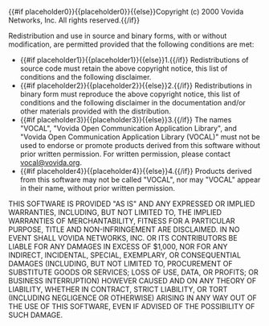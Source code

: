 {{#if placeholder0}}{{placeholder0}}{{else}}Copyright (c) 2000 Vovida Networks, Inc. All rights reserved.{{/if}}

Redistribution and use in source and binary forms, with or without modification, are permitted provided that the following conditions are met:

* {{#if placeholder1}}{{placeholder1}}{{else}}1.{{/if}} Redistributions of source code must retain the above copyright notice, this list of conditions and the following disclaimer.
* {{#if placeholder2}}{{placeholder2}}{{else}}2.{{/if}} Redistributions in binary form must reproduce the above copyright notice, this list of conditions and the following disclaimer in the documentation and/or other materials provided with the distribution.
* {{#if placeholder3}}{{placeholder3}}{{else}}3.{{/if}} The names &quot;VOCAL&quot;, &quot;Vovida Open Communication Application Library&quot;, and &quot;Vovida Open Communication Application Library (VOCAL)&quot; must not be used to endorse or promote products derived from this software without prior written permission. For written permission, please contact vocal@vovida.org.
* {{#if placeholder4}}{{placeholder4}}{{else}}4.{{/if}} Products derived from this software may not be called &quot;VOCAL&quot;, nor may &quot;VOCAL&quot; appear in their name, without prior written permission.

THIS SOFTWARE IS PROVIDED &quot;AS IS&quot; AND ANY EXPRESSED OR IMPLIED WARRANTIES, INCLUDING, BUT NOT LIMITED TO, THE IMPLIED WARRANTIES OF MERCHANTABILITY, FITNESS FOR A PARTICULAR PURPOSE, TITLE AND NON-INFRINGEMENT ARE DISCLAIMED. IN NO EVENT SHALL VOVIDA NETWORKS, INC. OR ITS CONTRIBUTORS BE LIABLE FOR ANY DAMAGES IN EXCESS OF $1,000, NOR FOR ANY INDIRECT, INCIDENTAL, SPECIAL, EXEMPLARY, OR CONSEQUENTIAL DAMAGES (INCLUDING, BUT NOT LIMITED TO, PROCUREMENT OF SUBSTITUTE GOODS OR SERVICES; LOSS OF USE, DATA, OR PROFITS; OR BUSINESS INTERRUPTION) HOWEVER CAUSED AND ON ANY THEORY OF LIABILITY, WHETHER IN CONTRACT, STRICT LIABILITY, OR TORT (INCLUDING NEGLIGENCE OR OTHERWISE) ARISING IN ANY WAY OUT OF THE USE OF THIS SOFTWARE, EVEN IF ADVISED OF THE POSSIBILITY OF SUCH DAMAGE.